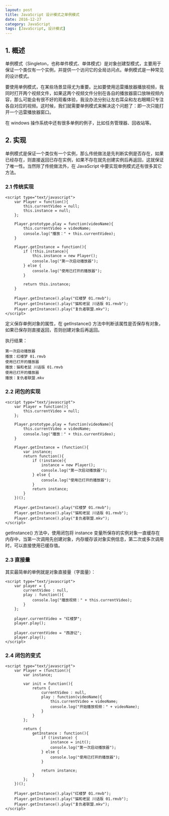 ```yaml
---
layout: post
title: JavaScript 设计模式之单例模式
date: 2016-12-27
category: JavaScript
tags: [JavaScript, 设计模式]
---
```


## 1. 概述

单例模式（Singleton，也称单件模式、单体模式）是对象创建型模式，主要用于保证一个类仅有一个实例，并提供一个访问它的全局访问点。单例模式是一种常见的设计模式。

要使用单例模式，在某些场景显得尤为重要。比如要使用迅雷播放器播放视频，我同时打开两个视频文件，如果这两个视频文件分别在各自的播放器窗口放映视频内容，那么可能会有很不好的观看体验，我没办法分别让左右耳朵和左右眼睛只专注各自对应的视频。这时候，我们就需要单例模式来解决这个问题了：即一次只能打开一个迅雷播放器窗口。

在 windows 操作系统中还有很多单例的例子，比如任务管理器、回收站等。

## 2. 实现

单例模式是保证一个类仅有一个实例，那么传统做法是先判断实例是否存在，如果已经存在，则直接返回已存在实例，如果不存在就先创建实例后再返回，这就保证了唯一性。当然除了传统做法外，在 JavaScript 中要实现单例模式还有很多其它方法。

### 2.1 传统实现

	<script type="text/javascript">
		var Player = function(){
			this.currentVideo = null;
			this.instance = null;
		};

		Player.prototype.play = function(videoName){
			this.currentVideo = videoName;
			console.log("播放：" + this.currentVideo);
		}

		Player.getInstance = function(){
			if (!this.instance){
				this.instance = new Player();
				console.log("第一次启动播放器");
			} else {
				console.log("使用已打开的播放器");
			}

			return this.instance;
		}

		Player.getInstance().play("红楼梦 01.rmvb");
		Player.getInstance().play("猫和老鼠 川话版 01.rmvb");
		Player.getInstance().play("复仇者联盟.mkv");
	</script>
	
定义保存单例对象的属性，在 getInstance() 方法中判断该属性是否保存有对象，如果已保存则直接返回，否则创建对象后再返回。
	
执行结果：

	第一次启动播放器
	播放：红楼梦 01.rmvb
	使用已打开的播放器
	播放：猫和老鼠 川话版 01.rmvb
	使用已打开的播放器
	播放：复仇者联盟.mkv
	
### 2.2 闭包的实现

	<script type="text/javascript">
		var Player = function(){
			this.currentVideo = null;
		};

		Player.prototype.play = function(videoName){
			this.currentVideo = videoName;
			console.log("播放：" + this.currentVideo);
		}

		Player.getInstance = (function(){
			var instance;
			return function(){
				if (!instance){
					instance = new Player();
					console.log("第一次启动播放器");
				} else {
					console.log("使用已打开的播放器");
				}
				return instance;
			}
		})();

		Player.getInstance().play("红楼梦 01.rmvb");
		Player.getInstance().play("猫和老鼠 川话版 01.rmvb");
		Player.getInstance().play("复仇者联盟.mkv");
	</script>
	
getInstance() 方法中，使用闭包将 instance 变量所保存的实例对象一直缓存在内存中，当第一次调用先创建对象，内存缓存该对象实例信息，第二次或多次调用时，可以直接使用已缓存值。

### 2.3 直接量

其实最简单的单例就是对象直接量（字面量）：

	<script type="text/javascript">
		var player = {
			currentVideo : null,
			play : function(){
				console.log("播放视频：" + this.currentVideo);
			}
		};

		player.currentVideo = "红楼梦";
		player.play();

		player.currentVideo = "西游记";
		player.play();
	</script>
	
### 2.4 闭包的变式

	<script type="text/javascript">
		var Player = (function(){
			var instance;

			var init = function(){
				return {
					currentVideo : null,
					play : function(videoName){
						this.currentVideo = videoName;
						console.log("开始播放视频：" + videoName);
					}
				}
			};

			return {
				getInstance : function(){
					if (!instance) {
						instance = init();
						console.log("第一次启动播放器");
					} else {
						console.log("使用已打开的播放器");
					}

					return instance;
				}
			};
		})();

		Player.getInstance().play("红楼梦 01.rmvb");
		Player.getInstance().play("猫和老鼠 川话版 01.rmvb");
		Player.getInstance().play("复仇者联盟.mkv");
	</script>
	
